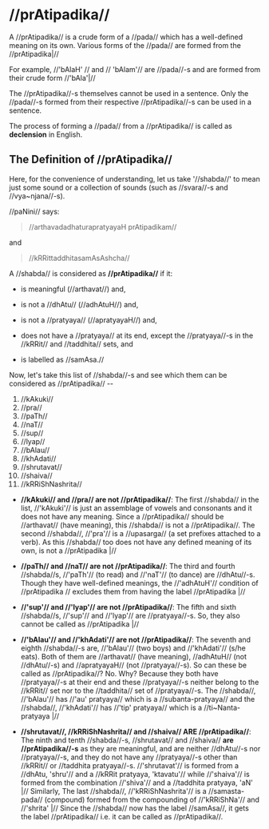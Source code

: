 # //prAtipadika//

A //prAtipadika// is a crude form of a //pada// which has a well-defined
meaning on its own. Various forms of the //pada// are formed from the
//prAtipadika|//

For example, //'bAlaH' // and // 'bAlam'// are //pada//-s and are formed from
their crude form //'bAla'|//

The //prAtipadika//-s themselves cannot be used in a sentence. Only the
//pada//-s formed from their respective //prAtipadika//-s can be used in a
sentence.

The process of forming a //pada// from a //prAtipadika// is called as
**declension** in English.

## The Definition of //prAtipadika//

Here, for the convenience of understanding, let us take '//shabda//' to mean just some sound or
a collection of sounds (such as //svara//-s and //vya~njana//-s).

//paNini// says:

> //arthavadadhaturapratyayaH prAtipadikam//

and

> //kRRittaddhitasamAsAshcha//

A //shabda// is considered as **//prAtipadika//** if it:

- is meaningful (//arthavat//) and,

- is not a //dhAtu// (//adhAtuH//) and,

- is not a //pratyaya// (//apratyayaH//) and,

- does not have a //pratyaya// at its end, except the //pratyaya//-s in the
  //kRRit// and //taddhita// sets, and

- is labelled as //samAsa.//

Now, let's take this list of //shabda//-s and see which them can be considered as
//prAtipadika// --

1. //kAkuki//
2. //pra//
3. //paTh//
4. //naT//
5. //sup//
6. //lyap//
7. //bAlau//
8. //khAdati//
9. //shrutavat//
10. //shaiva//
11. //kRRiShNashrita//

- **//kAkuki// and //pra// are not //prAtipadika//**: The first //shabda// in the list, //'kAkuki'// is just an assemblage of vowels and
  consonants and it does not have any meaning. Since a //prAtipadika// should be
  //arthavat// (have meaning), this //shabda// is not a //prAtipadika//. The second
  //shabda//, //'pra'// is a //upasarga// (a set prefixes attached to a verb). As this
  //shabda// too does not have any defined meaning of its own, is not a //prAtipadika
  |//

- **//paTh// and //naT// are not //prAtipadika//**: The third and fourth //shabda//s, //'paTh'// (to read) and //'naT'// (to dance) are
  //dhAtu//-s. Though they have well-defined meanings, the //'adhAtuH'//
  condition of //prAtipadika // excludes them from having the label //prAtipadika
  |//

- **//'sup'// and //'lyap'// are not //prAtipadika//**: The fifth and sixth //shabda//s, //'sup'// and //'lyap'// are //pratyaya//-s. So,
  they also cannot be called as //prAtipadika |//

- **//'bAlau'// and //'khAdati'// are not //prAtipadika//**: The seventh and eighth //shabda//-s are, //'bAlau'// (two boys) and //'khAdati'// (s/he
  eats). Both of them are //arthavat// (have meaning), //adhAtuH// (not
  //dhAtu//-s) and //apratyayaH// (not //pratyaya//-s). So can these be called as
  //prAtipadika//? No. Why? Because they both have //pratyaya//-s at their end
  and these //pratyaya//-s neither belong to the //kRRit// set nor to the
  //taddhita// set of //pratyaya//-s. The //shabda//, //'bAlau'// has //'au' pratyaya//
  which is a //subanta-pratyaya// and the //shabda//, //'khAdati'// has //'tip'
  pratyaya// which is a //ti~Nanta-pratyaya |//

- **//shrutavat//, //kRRiShNashrita// and //shaiva// ARE //prAtipadika//**: The ninth and tenth //shabda//-s, //shrutavat// and //shaiva//
  **are //prAtipadika//-s** as they are meaningful, and are neither //dhAtu//-s
  nor //pratyaya//-s, and they do not have any //pratyaya//-s other than
  //kRRit// or //taddhita pratyaya//-s. //'shrutavat'// is formed from a //dhAtu,
  'shru'// and a //kRRit pratyaya, 'ktavatu'// while //'shaiva'// is formed from
  the combination //'shiva'// and a //taddhita pratyaya, 'aN' |// Similarly, The last //shabda//, //'kRRiShNashrita'// is a //samasta-pada// (compound)
  formed from the compounding of //'kRRiShNa'// and //'shrita' |// Since the //shabda// now
  has the label //samAsa//, it gets the label //prAtipadika// i.e. it can be
  called as //prAtipadika//.
